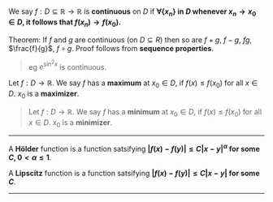 We say $f: D \subseteq \mathbb{R} \rightarrow \mathbb{R}$ is **continuous** on $D$ if **$\forall\{x_n\}$ in $D$ whenever $x_n \rightarrow x_0 \in D$, it follows that $f(x_n) \rightarrow f(x_0)$.**

Theorem: If $f$ and $g$ are continuous (on $D \subseteq R$) then so are $f+g$, $f-g$, $fg$, $\frac{f}{g}$, $f \circ g$. Proof follows from **sequence properties**.
> eg $e^{\sin^2 x}$ is continuous.

Let $f: D \rightarrow \mathbb{R}$. We say $f$ has a **maximum** at $x_0 \in D$, if $f(x) \leq f(x_0)$ for all $x \in D$. $x_0$ is a **maximizer**. 
> Let $f: D \rightarrow \mathbb{R}$. We say $f$ has a **minimum** at $x_0 \in D$, if $f(x) \leq f(x_0)$ for all $x \in D$. $x_0$ is a **minimizer**. 

***

A **Hölder** function is a function satsifying **$|f(x) - f(y)| \leq C|x-y|^\alpha$ for some $C, 0 < \alpha \leq 1$**.

A **Lipscitz** function is a function satsifying **$|f(x) - f(y)| \leq C|x-y|$ for some $C$**.


***
